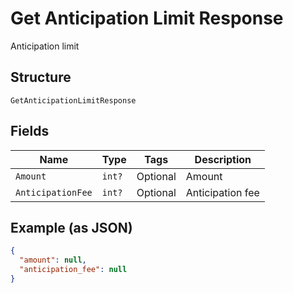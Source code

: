 
# Get Anticipation Limit Response

Anticipation limit

## Structure

`GetAnticipationLimitResponse`

## Fields

| Name | Type | Tags | Description |
|  --- | --- | --- | --- |
| `Amount` | `int?` | Optional | Amount |
| `AnticipationFee` | `int?` | Optional | Anticipation fee |

## Example (as JSON)

```json
{
  "amount": null,
  "anticipation_fee": null
}
```

